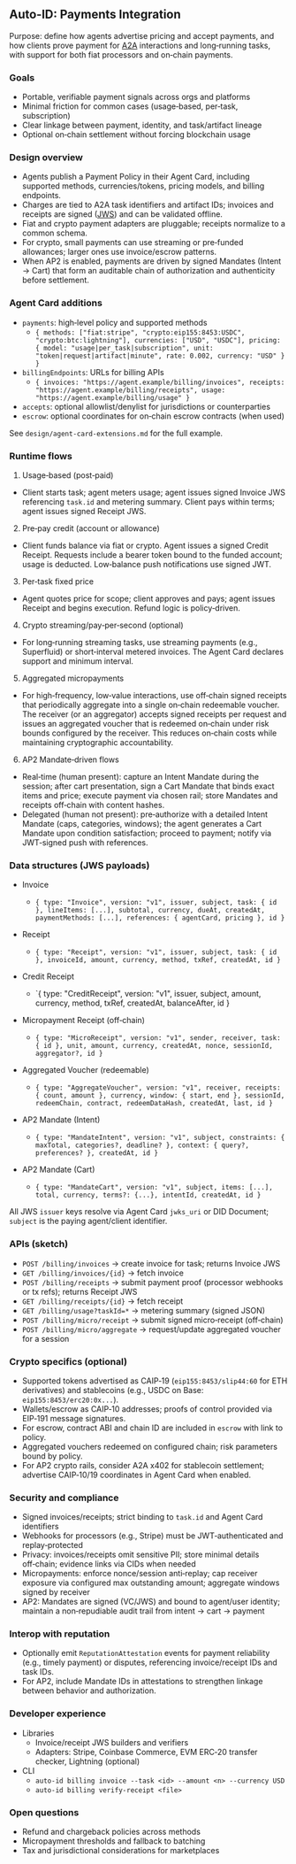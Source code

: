 ## Auto‑ID: Payments Integration

Purpose: define how agents advertise pricing and accept payments, and how clients prove payment for [A2A](../glossary.md#a2a-agent-to-agent) interactions and long‑running tasks, with support for both fiat processors and on‑chain payments.

### Goals

- Portable, verifiable payment signals across orgs and platforms
- Minimal friction for common cases (usage‑based, per‑task, subscription)
- Clear linkage between payment, identity, and task/artifact lineage
- Optional on‑chain settlement without forcing blockchain usage

### Design overview

- Agents publish a Payment Policy in their Agent Card, including supported methods, currencies/tokens, pricing models, and billing endpoints.
- Charges are tied to A2A task identifiers and artifact IDs; invoices and receipts are signed ([JWS](../glossary.md#jws-json-web-signature)) and can be validated offline.
- Fiat and crypto payment adapters are pluggable; receipts normalize to a common schema.
- For crypto, small payments can use streaming or pre‑funded allowances; larger ones use invoice/escrow patterns.
- When AP2 is enabled, payments are driven by signed Mandates (Intent → Cart) that form an auditable chain of authorization and authenticity before settlement.

### Agent Card additions

- `payments`: high‑level policy and supported methods
  - `{ methods: ["fiat:stripe", "crypto:eip155:8453:USDC", "crypto:btc:lightning"], currencies: ["USD", "USDC"], pricing: { model: "usage|per_task|subscription", unit: "token|request|artifact|minute", rate: 0.002, currency: "USD" } }`
- `billingEndpoints`: URLs for billing APIs
  - `{ invoices: "https://agent.example/billing/invoices", receipts: "https://agent.example/billing/receipts", usage: "https://agent.example/billing/usage" }`
- `accepts`: optional allowlist/denylist for jurisdictions or counterparties
- `escrow`: optional coordinates for on‑chain escrow contracts (when used)

See `design/agent-card-extensions.md` for the full example.

### Runtime flows

1. Usage‑based (post‑paid)

- Client starts task; agent meters usage; agent issues signed Invoice JWS referencing `task.id` and metering summary. Client pays within terms; agent issues signed Receipt JWS.

2. Pre‑pay credit (account or allowance)

- Client funds balance via fiat or crypto. Agent issues a signed Credit Receipt. Requests include a bearer token bound to the funded account; usage is deducted. Low‑balance push notifications use signed JWT.

3. Per‑task fixed price

- Agent quotes price for scope; client approves and pays; agent issues Receipt and begins execution. Refund logic is policy‑driven.

4. Crypto streaming/pay‑per‑second (optional)

- For long‑running streaming tasks, use streaming payments (e.g., Superfluid) or short‑interval metered invoices. The Agent Card declares support and minimum interval.

5. Aggregated micropayments

- For high‑frequency, low‑value interactions, use off‑chain signed receipts that periodically aggregate into a single on‑chain redeemable voucher. The receiver (or an aggregator) accepts signed receipts per request and issues an aggregated voucher that is redeemed on‑chain under risk bounds configured by the receiver. This reduces on‑chain costs while maintaining cryptographic accountability.

6. AP2 Mandate‑driven flows

- Real‑time (human present): capture an Intent Mandate during the session; after cart presentation, sign a Cart Mandate that binds exact items and price; execute payment via chosen rail; store Mandates and receipts off‑chain with content hashes.
- Delegated (human not present): pre‑authorize with a detailed Intent Mandate (caps, categories, windows); the agent generates a Cart Mandate upon condition satisfaction; proceed to payment; notify via JWT‑signed push with references.

### Data structures (JWS payloads)

- Invoice
  - `{ type: "Invoice", version: "v1", issuer, subject, task: { id }, lineItems: [...], subtotal, currency, dueAt, createdAt, paymentMethods: [...], references: { agentCard, pricing }, id }`
- Receipt
  - `{ type: "Receipt", version: "v1", issuer, subject, task: { id }, invoiceId, amount, currency, method, txRef, createdAt, id }`
- Credit Receipt

  - `{ type: "CreditReceipt", version: "v1", issuer, subject, amount, currency, method, txRef, createdAt, balanceAfter, id }

- Micropayment Receipt (off‑chain)
  - `{ type: "MicroReceipt", version: "v1", sender, receiver, task: { id }, unit, amount, currency, createdAt, nonce, sessionId, aggregator?, id }`
- Aggregated Voucher (redeemable)

  - `{ type: "AggregateVoucher", version: "v1", receiver, receipts: { count, amount }, currency, window: { start, end }, sessionId, redeemChain, contract, redeemDataHash, createdAt, last, id }`

- AP2 Mandate (Intent)
  - `{ type: "MandateIntent", version: "v1", subject, constraints: { maxTotal, categories?, deadline? }, context: { query?, preferences? }, createdAt, id }`
- AP2 Mandate (Cart)
  - `{ type: "MandateCart", version: "v1", subject, items: [...], total, currency, terms?: {...}, intentId, createdAt, id }`

All JWS `issuer` keys resolve via Agent Card `jwks_uri` or DID Document; `subject` is the paying agent/client identifier.

### APIs (sketch)

- `POST /billing/invoices` → create invoice for task; returns Invoice JWS
- `GET /billing/invoices/{id}` → fetch invoice
- `POST /billing/receipts` → submit payment proof (processor webhooks or tx refs); returns Receipt JWS
- `GET /billing/receipts/{id}` → fetch receipt
- `GET /billing/usage?taskId=*` → metering summary (signed JSON)
- `POST /billing/micro/receipt` → submit signed micro‑receipt (off‑chain)
- `POST /billing/micro/aggregate` → request/update aggregated voucher for a session

### Crypto specifics (optional)

- Supported tokens advertised as CAIP‑19 (`eip155:8453/slip44:60` for ETH derivatives) and stablecoins (e.g., USDC on Base: `eip155:8453/erc20:0x...`).
- Wallets/escrow as CAIP‑10 addresses; proofs of control provided via EIP‑191 message signatures.
- For escrow, contract ABI and chain ID are included in `escrow` with link to policy.
- Aggregated vouchers redeemed on configured chain; risk parameters bound by policy.
- For AP2 crypto rails, consider A2A x402 for stablecoin settlement; advertise CAIP‑10/19 coordinates in Agent Card when enabled.

### Security and compliance

- Signed invoices/receipts; strict binding to `task.id` and Agent Card identifiers
- Webhooks for processors (e.g., Stripe) must be JWT‑authenticated and replay‑protected
- Privacy: invoices/receipts omit sensitive PII; store minimal details off‑chain; evidence links via CIDs when needed
- Micropayments: enforce nonce/session anti‑replay; cap receiver exposure via configured max outstanding amount; aggregate windows signed by receiver
- AP2: Mandates are signed (VC/JWS) and bound to agent/user identity; maintain a non‑repudiable audit trail from intent → cart → payment

### Interop with reputation

- Optionally emit `ReputationAttestation` events for payment reliability (e.g., timely payment) or disputes, referencing invoice/receipt IDs and task IDs.
- For AP2, include Mandate IDs in attestations to strengthen linkage between behavior and authorization.

### Developer experience

- Libraries
  - Invoice/receipt JWS builders and verifiers
  - Adapters: Stripe, Coinbase Commerce, EVM ERC‑20 transfer checker, Lightning (optional)
- CLI
  - `auto-id billing invoice --task <id> --amount <n> --currency USD`
  - `auto-id billing verify-receipt <file>`

### Open questions

- Refund and chargeback policies across methods
- Micropayment thresholds and fallback to batching
- Tax and jurisdictional considerations for marketplaces
